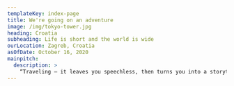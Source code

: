 ```yaml
---
templateKey: index-page
title: We're going on an adventure
image: /img/tokyo-tower.jpg
heading: Croatia
subheading: Life is short and the world is wide
ourLocation: Zagreb, Croatia
asOfDate: October 16, 2020
mainpitch:
  description: >
    “Traveling – it leaves you speechless, then turns you into a storyteller.” – Ibn Battuta
---
```

